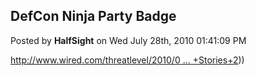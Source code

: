 ## DefCon Ninja Party Badge
Posted by **HalfSight** on Wed July 28th, 2010 01:41:09 PM

<!-- m --><a class="postlink" href="http://www.wired.com/threatlevel/2010/07/defcon-ninja-badge/?utm_source=feedburner&amp;utm_medium=feed&amp;utm_campaign=Feed:+wired/index+(Wired:+Index+3+(Top+Stories+2">http://www.wired.com/threatlevel/2010/0 ... +Stories+2</a><!-- m -->))
